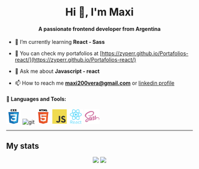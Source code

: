 <h1 align="center">Hi 👋, I'm Maxi</h1>
<h4 align="center">A passionate frontend developer from Argentina</h4>

- 🌱 I’m currently learning **React - Sass**

- 👀 You can check my portafolios at [https://zyperr.github.io/Portafolios-react/](https://zyperr.github.io/Portafolios-react/)

- 💬 Ask me about **Javascript - react**

- 📫 How to reach me **maxi200vera@gmail.com** or [linkedin profile](https://www.linkedin.com/in/maximiliano-vera-85571a248/)


<h4 align="left">🔨 Languages and Tools:</h4>
<p align="left"><img src="https://raw.githubusercontent.com/devicons/devicon/master/icons/css3/css3-original-wordmark.svg" alt="css3" width="40" height="40"/> <img src="https://www.vectorlogo.zone/logos/git-scm/git-scm-icon.svg" alt="git" width="40" height="40"/> <img src="https://raw.githubusercontent.com/devicons/devicon/master/icons/html5/html5-original-wordmark.svg" alt="html5" width="40" height="40"/> <img src="https://raw.githubusercontent.com/devicons/devicon/master/icons/javascript/javascript-original.svg" alt="javascript" width="40" height="40"/>  <img src="https://raw.githubusercontent.com/devicons/devicon/master/icons/react/react-original-wordmark.svg" alt="react" width="40" height="40"/> <img src="https://raw.githubusercontent.com/devicons/devicon/master/icons/sass/sass-original.svg" alt="sass" width="40" height="40"/></p>

---

## My stats

<div align="center">
<img src="https://github-readme-stats-zyperr.vercel.app/api?username=zyperr&show_icons=true&theme=tokyonight&count_private=true"/>
 <img src="https://github-readme-stats-zyperr.vercel.app/api/top-langs/?username=zyperr&show_icons&theme=tokyonight&layout=compact&hide_progress=true&count_private=true"/>
</div>

